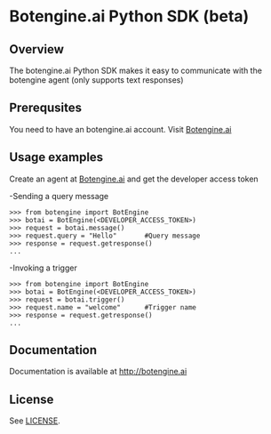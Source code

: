 # Botengine.ai Python SDK (beta)

Overview
--------

The botengine.ai Python SDK makes it easy to communicate with the botengine agent (only supports text responses)

Prerequsites
--------
You need to have an botengine.ai account. Visit [Botengine.ai](https://www.botengine.ai/)


Usage examples
--------
Create an agent at [Botengine.ai](https://www.botengine.ai/) and get the developer access token

-Sending a query message

    >>> from botengine import BotEngine
    >>> botai = BotEngine(<DEVELOPER_ACCESS_TOKEN>)
    >>> request = botai.message()
    >>> request.query = "Hello"       #Query message
    >>> response = request.getresponse()
    ...

-Invoking a trigger

    >>> from botengine import BotEngine
    >>> botai = BotEngine(<DEVELOPER_ACCESS_TOKEN>)
    >>> request = botai.trigger()
    >>> request.name = "welcome"      #Trigger name
    >>> response = request.getresponse()
    ...

Documentation
-------------
Documentation is available at http://botengine.ai

## License
See [LICENSE](LICENSE).
